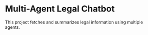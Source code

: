 # Multi-Agent Legal Chatbot

This project fetches and summarizes legal information using multiple agents.
